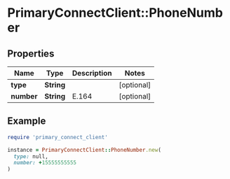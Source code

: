 # PrimaryConnectClient::PhoneNumber

## Properties

| Name | Type | Description | Notes |
| ---- | ---- | ----------- | ----- |
| **type** | **String** |  | [optional] |
| **number** | **String** | E.164 | [optional] |

## Example

```ruby
require 'primary_connect_client'

instance = PrimaryConnectClient::PhoneNumber.new(
  type: null,
  number: +15555555555
)
```

